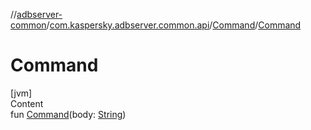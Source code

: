 //[adbserver-common](../../index.md)/[com.kaspersky.adbserver.common.api](../index.md)/[Command](index.md)/[Command](-command.md)



# Command  
[jvm]  
Content  
fun [Command](-command.md)(body: [String](https://kotlinlang.org/api/latest/jvm/stdlib/kotlin/-string/index.html))  



